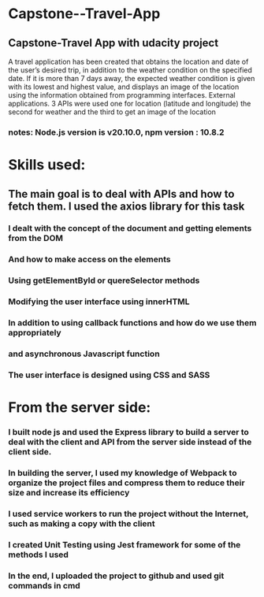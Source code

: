 # Capstone--Travel-App
## Capstone-Travel App with udacity project
A travel application has been created that obtains the location and date of the user’s desired trip, in addition to the weather condition on the specified date. If it is more than 7 days away, the expected weather condition
is given with its lowest and highest value, and displays an image of the location using the information obtained from programming interfaces. External applications.
3 APIs were used one for location (latitude and longitude) the second for weather and the third to get an image of the location
### notes: Node.js version is v20.10.0, npm version : 10.8.2

# Skills used:
## The main goal is to deal with APIs and how to fetch them. I used the axios library for this task
### I dealt with the concept of the document and getting elements from the DOM 
### And how to make access on the elements 
### Using getElementById or quereSelector methods
### Modifying the user interface using innerHTML 
### In addition to using callback functions and how do we use them appropriately
### and asynchronous Javascript function
### The user interface is designed using CSS and SASS

# From the server side:
### I built node js and used the Express library to build a server to deal with the client and API from the server side instead of the client side.
### In building the server, I used my knowledge of Webpack to organize the project files and compress them to reduce their size and increase its efficiency 
### I used service workers to run the project without the Internet, such as making a copy with the client 
### I created Unit Testing using Jest framework for some of the methods I used
### In the end, I uploaded the project to github and used git commands in cmd

